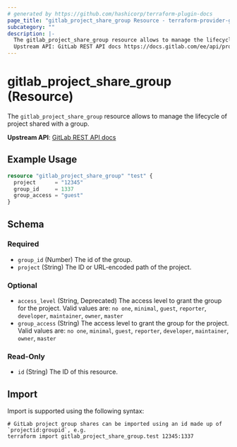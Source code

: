 ```yaml
---
# generated by https://github.com/hashicorp/terraform-plugin-docs
page_title: "gitlab_project_share_group Resource - terraform-provider-gitlab"
subcategory: ""
description: |-
  The gitlab_project_share_group resource allows to manage the lifecycle of project shared with a group.
  Upstream API: GitLab REST API docs https://docs.gitlab.com/ee/api/projects.html#share-project-with-group
---
```


# gitlab_project_share_group (Resource)

The `gitlab_project_share_group` resource allows to manage the lifecycle of project shared with a group.

**Upstream API**: [GitLab REST API docs](https://docs.gitlab.com/ee/api/projects.html#share-project-with-group)

## Example Usage

```terraform
resource "gitlab_project_share_group" "test" {
  project      = "12345"
  group_id     = 1337
  group_access = "guest"
}
```

<!-- schema generated by tfplugindocs -->
## Schema

### Required

- `group_id` (Number) The id of the group.
- `project` (String) The ID or URL-encoded path of the project.

### Optional

- `access_level` (String, Deprecated) The access level to grant the group for the project. Valid values are: `no one`, `minimal`, `guest`, `reporter`, `developer`, `maintainer`, `owner`, `master`
- `group_access` (String) The access level to grant the group for the project. Valid values are: `no one`, `minimal`, `guest`, `reporter`, `developer`, `maintainer`, `owner`, `master`

### Read-Only

- `id` (String) The ID of this resource.

## Import

Import is supported using the following syntax:

```shell
# GitLab project group shares can be imported using an id made up of `projectid:groupid`, e.g.
terraform import gitlab_project_share_group.test 12345:1337
```
